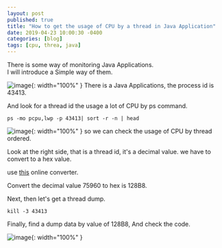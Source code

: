 ```yaml
---
layout: post
published: true
title: "How to get the usage of CPU by a thread in Java Application"
date: 2019-04-23 10:00:30 -0400
categories: [blog]
tags: [cpu, threa, java]
---
```


There is some way of monitoring Java Applications. <br>
I will introduce a Simple way of them. <br>

![image](https://user-images.githubusercontent.com/4101636/56628166-bb432700-6683-11e9-8a14-82ded5305282.png){: width="100%" }
There is a Java Applications, the process id is 43413. <br>

And look for a thread id the usage a lot of CPU by ps command. <br>

```
ps -mo pcpu,lwp -p 43413| sort -r -n | head
```

![image](https://user-images.githubusercontent.com/4101636/56628245-0bba8480-6684-11e9-9065-d2d5e22eba6e.png){: width="100%" }
so we can check the usage of CPU by thread ordered. <br>

Look at the right side, that is a thread id, it's a decimal value. we have to convert to a hex value.

use [this](https://www.binaryhexconverter.com/decimal-to-hex-converter) online converter. <br>

Convert the decimal value 75960 to hex is 128B8. <br>

Next, then let's get a thread dump.<br>
```
kill -3 43413
```

Finally, find a dump data by value of 128B8, And check the code.

![image](https://user-images.githubusercontent.com/4101636/56628246-0bba8480-6684-11e9-9eea-77b237fb5cbf.png){: width="100%" }


 